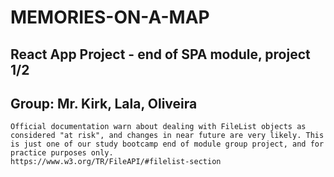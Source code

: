 # MEMORIES-ON-A-MAP

## React App Project - end of SPA module, project 1/2

## Group: Mr. Kirk, Lala, Oliveira

```
Official documentation warn about dealing with FileList objects as considered "at risk", and changes in near future are very likely. This is just one of our study bootcamp end of module group project, and for practice purposes only.
https://www.w3.org/TR/FileAPI/#filelist-section
```
